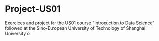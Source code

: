 # Project-US01
Exercices and project for the US01 course "Introduction to Data Science" followed at the Sino-European University of Technology of Shanghai University o
